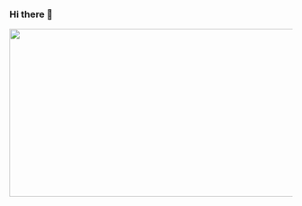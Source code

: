 ### Hi there 👋

<div align="center">
  <img src="https://media.giphy.com/media/3osxYc2axjCJNsCXyE/giphy.gif" width="600" height="300"/>
</div>


